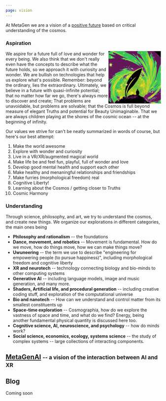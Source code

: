 ```yaml
---
page: vision
---
```


At MetaGen we are a vision of a [positive future](https://www.existentialhope.com/) based on critical understanding of the cosmos.

### Aspiration

<img alt="metagen labs wonder workers" src="img/wonder_workers.png" width="170px" style="float:right;"/>

We aspire for a future full of love and wonder for every being. We also think that we don't really even have the concepts to describe what the future holds, so we approach it with curiosity and wonder. We are bullish on technologies that help us explore what's possible. Remember: beyond the ordinary, lies the extraordinary. Ultimately, we believe in a future with quasi-infinite potential; that no matter how far we go, there's always more to discover and create; That problems are unavoidable, but problems are solvable; that the Cosmos is full beyond measure of elegant Truths and potential for Beauty Unimaginable. That we are always children playing at the shores of the cosmic ocean -- at the beginning of infinity.

Our values we strive for can't be neatly summarized in words of course, but here's our best attempt:

1. Make the world awesome
2. Explore with wonder and curiosity
3. Live in a VR/XR/augmented magical world
4. Make life be and feel fun, playful, full of wonder and love
5. Develop good mental health and support each other
6. Make healthy and menaningful relationships and friendships
7. Make furries (morphological freedom) real
8. Cognitive Liberty!
9. Learning about the Cosmos / getting closer to Truths
10. Cosmic Harmony

### Understanding

Through science, philosophy, and art, we try to understand the cosmos, and create new things. We organize our explorations in different categories, the main ones being

* **Philosophy and rationalism** -- the foundations
* **Dance, movement, and robotics** -- Movement is fundamental. How do we move, how do things move, how we can make things move?
* **Uwuneering** -- the term we use to describe "engineering for empowering people (to pursue happiness)", including morphological freedom and cognitive liberty
* **XR and neurotech** -- technology connecting biology and bio-minds to other computing systems
* **Generative AI** -- including language models, image and music generation, and many more.
* **Shaders, Artificial life, and procedural generation** -- including creative coding stuff, and exploration of the computational universe
* **Bio and nanotech** -- How can we understand and control matter from its smallest constituents up
* **Space-time exploration** -- Cosmographia, how do we explore the vastness of space and time, and what do we find? Energy, being another fundamental physical quantity is discussed here too.
* **Cognitive science, AI, neuroscience, and psychology** -- how do minds work?
* **Social science, economics, ecology, systems science** -- the study of complex systems -- large collections of interacting components.

## [MetaGenAI](/ai) <small>-- a vision of the interaction between AI and XR</small>

## Blog

Coming soon
